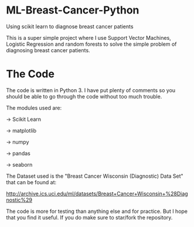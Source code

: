 # ML-Breast-Cancer-Python
Using scikit learn to diagnose breast cancer patients

This is a super simple project where I use Support Vector Machines, Logistic Regression and random forests to solve the simple problem
of diagnosing breast cancer patients.

# The Code

The code is written in Python 3. I have put plenty of comments so you should be able to go through the code without too much trouble.

The modules used are: 

-> Scikit Learn

-> matplotlib 

-> numpy

-> pandas

-> seaborn

The Dataset used is the "Breast Cancer Wisconsin (Diagnostic) Data Set" that can be found at: 

http://archive.ics.uci.edu/ml/datasets/Breast+Cancer+Wisconsin+%28Diagnostic%29

The code is more for testing than anything else and for practice. But I hope that you find it useful.
If you do make sure to star/fork the repository. 

